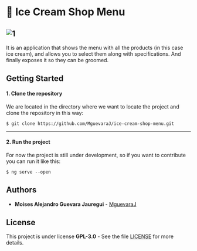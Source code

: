 # 🍨 Ice Cream Shop Menu

![1](https://user-images.githubusercontent.com/46603674/166864958-bedab7cc-e06f-499c-895e-0205c7eb583a.png)
------------
It is an application that shows the menu with all the products (in this case ice cream), and allows you to select them along with specifications. And finally exposes it so they can be groomed.

## Getting Started

#### 1. Clone the repository

We are located in the directory where we want to locate the project and clone the repository in this way:

```
$ git clone https://github.com/MguevaraJ/ice-cream-shop-menu.git
```

------------

#### 2. Run the project

For now the project is still under development, so if you want to contribute you can run it like this:

```
$ ng serve --open
```

## Authors

- **Moises Alejandro Guevara Jauregui** - [MguevaraJ](https://github.com/MguevaraJ)

## License

This project is under license **GPL-3.0** - See the file [LICENSE](https://github.com/MguevaraJ/sender-mail-application/blob/master/LICENSE) for more details.
